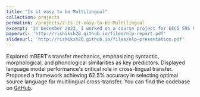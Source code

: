 ```yaml
---
title: "Is it easy to be Multilingual"
collection: projects
permalink: /projects/2-Is-it-easy-to-be-Multilingual
excerpt: 'In December 2023, I worked on a course project for EECS 595 Natural Language Processing course at University of Michigan.'
paperurl: 'http://rishiksh20.github.io/files/nlp-report.pdf'
slidesurl: 'http://rishiksh20.github.io/files/nlp-presentation.pdf'
---
```


Explored mBERT’s transfer mechanics, emphasizing syntactic, morphological, and phonological similarities as key predictors. Displayed language model performance's critical role in cross-lingual transfer. Proposed a framework achieving 62.5% accuracy in selecting optimal source language for multilingual cross-transfer. You can find the codebase on [GitHub](https://github.com/EECS595-Multilingual/Is-it-easy-to-be-multilingual).
